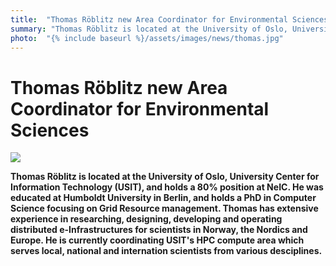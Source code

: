 ```yaml
---
title:  "Thomas Röblitz new Area Coordinator for Environmental Sciences"
summary: "Thomas Röblitz is located at the University of Oslo, University Center for Information Technology (USIT), and holds a 80% position at NeIC. He was educated at Humboldt University in Berlin, and holds a PhD in Computer Science focusing on Grid Resource management. Thomas has extensive experience in researching, designing, developing and operating distributed e-Infrastructures for scientists in Norway, the Nordics and Europe. He is currently coordinating USIT's HPC compute area which serves local, national and internation scientists from various desciplines."
photo:  "{% include baseurl %}/assets/images/news/thomas.jpg"
---
```


Thomas Röblitz new Area Coordinator for Environmental Sciences
==============================================================

<img class="smallpic" src="{% include baseurl %}/assets/images/news/thomas.jpg">

**Thomas Röblitz is located at the University of Oslo, University Center for Information Technology (USIT), and holds a 80% position at NeIC. He was educated at Humboldt University in Berlin, and holds a PhD in Computer Science focusing on Grid Resource management. Thomas has extensive experience in researching, designing, developing and operating distributed e-Infrastructures for scientists in Norway, the Nordics and Europe. He is currently coordinating USIT's HPC compute area which serves local, national and internation scientists from various desciplines.**
